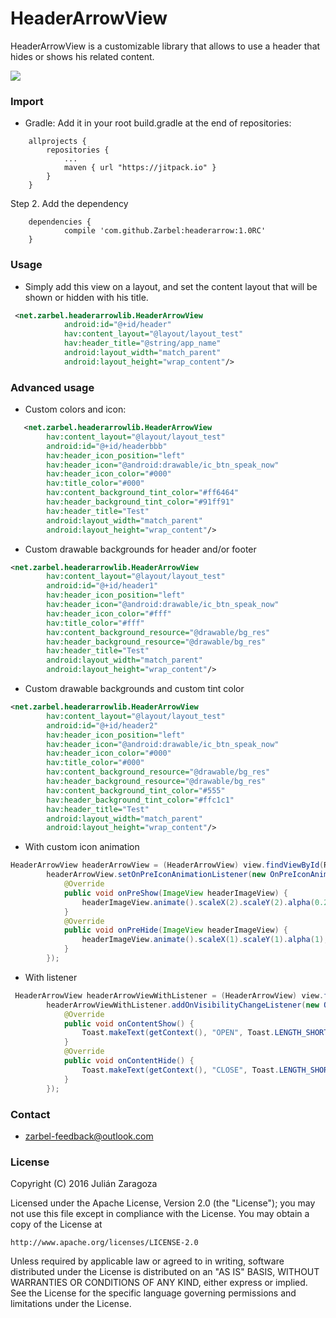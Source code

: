 # HeaderArrowView #

HeaderArrowView is a customizable library that allows to use a header that hides or shows his related content. 

![](https://bytebucket.org/juzabel/headerarrowlib/raw/4328f9f407c91a427d51ecf6dd235fce5fe2efcc/images/GIFLibrary.gif?token=842ab6f141191306f23da84c344a809c85261467)

### Import ###

* Gradle:
Add it in your root build.gradle at the end of repositories:
```
   	allprojects {
   		repositories {
   			...
   			maven { url "https://jitpack.io" }
   		}
   	}
```
   Step 2. Add the dependency
```
   	dependencies {
   	        compile 'com.github.Zarbel:headerarrow:1.0RC'
   	}
```

### Usage ###

* Simply add this view on a layout, and set the content layout that will be shown or hidden with his title.

```xml
 <net.zarbel.headerarrowlib.HeaderArrowView
	        android:id="@+id/header"
	        hav:content_layout="@layout/layout_test"
	        hav:header_title="@string/app_name"
	        android:layout_width="match_parent"
	        android:layout_height="wrap_content"/>
```

### Advanced usage ###

* Custom colors and icon:
```xml
   <net.zarbel.headerarrowlib.HeaderArrowView
        hav:content_layout="@layout/layout_test"
        android:id="@+id/headerbbb"
        hav:header_icon_position="left"
        hav:header_icon="@android:drawable/ic_btn_speak_now"
        hav:header_icon_color="#000"
        hav:title_color="#000"
        hav:content_background_tint_color="#ff6464"
        hav:header_background_tint_color="#91ff91"
        hav:header_title="Test"
        android:layout_width="match_parent"
        android:layout_height="wrap_content"/>
```
* Custom drawable backgrounds for header and/or footer
```xml
<net.zarbel.headerarrowlib.HeaderArrowView
        hav:content_layout="@layout/layout_test"
        android:id="@+id/header1"
        hav:header_icon_position="left"
        hav:header_icon="@android:drawable/ic_btn_speak_now"
        hav:header_icon_color="#fff"
        hav:title_color="#fff"
        hav:content_background_resource="@drawable/bg_res"
        hav:header_background_resource="@drawable/bg_res"
        hav:header_title="Test"
        android:layout_width="match_parent"
        android:layout_height="wrap_content"/>
```
* Custom drawable backgrounds and custom tint color
```xml
<net.zarbel.headerarrowlib.HeaderArrowView
        hav:content_layout="@layout/layout_test"
        android:id="@+id/header2"
        hav:header_icon_position="left"
        hav:header_icon="@android:drawable/ic_btn_speak_now"
        hav:header_icon_color="#000"
        hav:title_color="#000"
        hav:content_background_resource="@drawable/bg_res"
        hav:header_background_resource="@drawable/bg_res"
        hav:content_background_tint_color="#555"
        hav:header_background_tint_color="#ffc1c1"
        hav:header_title="Test"
        android:layout_width="match_parent"
        android:layout_height="wrap_content"/>
```
* With custom icon animation
```java
HeaderArrowView headerArrowView = (HeaderArrowView) view.findViewById(R.id.header_animation);
        headerArrowView.setOnPreIconAnimationListener(new OnPreIconAnimationListener() {
            @Override
            public void onPreShow(ImageView headerImageView) {
                headerImageView.animate().scaleX(2).scaleY(2).alpha(0.2f);
            }
            @Override
            public void onPreHide(ImageView headerImageView) {
                headerImageView.animate().scaleX(1).scaleY(1).alpha(1);
            }
        });
```
* With listener
```java
 HeaderArrowView headerArrowViewWithListener = (HeaderArrowView) view.findViewById(R.id.header_listener);
        headerArrowViewWithListener.addOnVisibilityChangeListener(new OnVisibilityChangeListener() {
            @Override
            public void onContentShow() {
                Toast.makeText(getContext(), "OPEN", Toast.LENGTH_SHORT).show();
            }
            @Override
            public void onContentHide() {
                Toast.makeText(getContext(), "CLOSE", Toast.LENGTH_SHORT).show();
            }
        });
```

### Contact ###

* zarbel-feedback@outlook.com

### License ###

Copyright (C) 2016 Julián Zaragoza

Licensed under the Apache License, Version 2.0 (the "License");
you may not use this file except in compliance with the License.
You may obtain a copy of the License at

    http://www.apache.org/licenses/LICENSE-2.0

Unless required by applicable law or agreed to in writing, software
distributed under the License is distributed on an "AS IS" BASIS,
WITHOUT WARRANTIES OR CONDITIONS OF ANY KIND, either express or implied.
See the License for the specific language governing permissions and
limitations under the License.